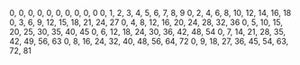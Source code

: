 0, 0, 0, 0, 0, 0, 0, 0, 0, 0
0, 1, 2, 3, 4, 5, 6, 7, 8, 9
0, 2, 4, 6, 8, 10, 12, 14, 16, 18
0, 3, 6, 9, 12, 15, 18, 21, 24, 27
0, 4, 8, 12, 16, 20, 24, 28, 32, 36
0, 5, 10, 15, 20, 25, 30, 35, 40, 45
0, 6, 12, 18, 24, 30, 36, 42, 48, 54
0, 7, 14, 21, 28, 35, 42, 49, 56, 63
0, 8, 16, 24, 32, 40, 48, 56, 64, 72
0, 9, 18, 27, 36, 45, 54, 63, 72, 81
